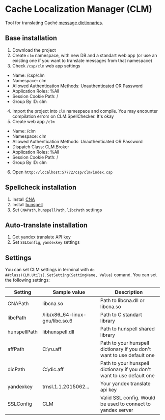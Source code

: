 # Cache Localization Manager (CLM)
Tool for translating Caché [message dictionaries](http://docs.intersystems.com/cache20152/csp/docbook/DocBook.UI.Page.cls?KEY=GZAP_localization#GZAP_C196068).

## Base installation

1. Download the project
2. Create ```clm``` namespace, with new DB and a standart web app (or use an existing one if you want to translate messages from that namespace)
3. Check ```/csp/clm``` web app settings
  - Name: /csp/clm
  - Namespace: clm
  - Allowed Authentication Methods: Unauthenticated OR Password
  - Application Roles: %All
  - Session Cookie Path: /
  - Group By ID: clm
4. Import the project into `clm` namespace and compile. You may encounter compilation errors on CLM.SpellChecker. It's okay
5. Create web app ```/clm```
  - Name: /clm
  - Namespace: clm
  - Allowed Authentication Methods: Unauthenticated OR Password
  - Dispatch Class: CLM.Broker
  - Application Roles: %All
  - Session Cookie Path: /
  - Group By ID: clm
6. Open `http://localhost:57772/csp/clm/index.csp`

## Spellcheck installation

1. Install [CNA](https://github.com/intersystems-ru/cna)
2. Install [hunspell](http://hunspell.sourceforge.net/)
3. Set `CNAPath`, `hunspellPath`, `libcPath` settings

## Auto-translate installation

1. Get yandex translate API [key](https://tech.yandex.com/translate/)
2. Set `SSLConfig`, `yandexkey` settings


## Settings

You can set CLM settings in terminal with `do ##class(CLM.Utils).SetSetting(SettingName, Value)` comand.
You can set the following settings:

| Setting      | Sample value                    | Description                                                           |
|--------------|---------------------------------|-----------------------------------------------------------------------|
| CNAPath      | libcna.so                       | Path to libcna.dll or libcna.so                                       |
| libcPath     | /lib/x86_64-linux-gnu/libc.so.6 | Path to C standart library                                            |
| hunspellPath | libhunspell.dll                 | Path to hunspell shared library                                       |
| affPath      | C:\ru.aff                       | Path to your hunspell dictionary if you don't want to use default one |
| dicPath      | C:\dic.aff                      | Path to your hunspell dictionary if you don't want to use default one |
| yandexkey    | trnsl.1.1.2015062...            | Your yandex translate api key                                         |
| SSLConfig    | CLM                             | Valid SSL config. Would be used to connect to yandex server           |
